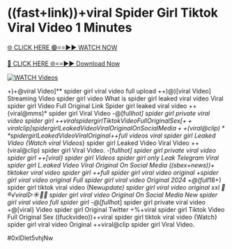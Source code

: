 # ((fast+link))+viral Spider Girl Tiktok Viral Video 1 Minutes


[🌐 CLICK HERE 🟢==►► WATCH NOW](https://gitload.pages.dev/)

[🔴 CLICK HERE 🌐==►► Download Now](https://gitload.pages.dev/)

[![WATCH Videos](https://i.imgur.com/dJHk4Zq.gif)](https://gitload.pages.dev/)




























+)+@viral Video]** spider girl viral video full upload ++)@)[viral Video] Streaming Video spider girl
video What is spider girl leaked viral video
Viral spider girl Video Full Original Link Spider girl leaked viral video ++{viral@mms)* spider girl Viral Video -@[full*hot] spider girl private viral video spider girl
+$+viral spider girl Tiktok Video Full Original Sex
[++viral clip] spider girl Leaked Video Viral Original On Social Media ++(viral@clip)** spider girl Leaked Video Viral Original +$+full videos viral spider girl Leaked Video {Watch viral Videos*} spider girl Leaked Video Viral Video
++(viral@clip) spider girl Viral Video. -[full*hot] spider girl private viral video spider girl ++[viral} spider girl Videos spider girl only Leak Telegram Viral spider girl L.eaked Video Viral Original On Social Media ((sbex+news))+ tiktoker viral video spider girl ++full spider girl viral video original +spider girl viral video original Full spider girl viral video Original 2024 +@(full*18+) spider girl tiktok viral video (New*update) spider girl viral video original xxl
👙®️√viral▷☀️👄💥 spider girl viral video Original On Social Media
New spider girl viral video full spider girl -@[full*hot] spider girl private viral video +@[viral} Video spider girl Original Twitter +%+viral spider girl Tiktok Video Full Original Sex ((fuckvideo))++viral spider girl tiktok viral video {Watch} spider girl viral video Original
++viral@clip spider girl Viral Video.


#0xIDlet5vhjNw
